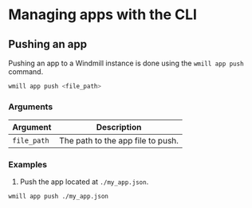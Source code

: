 # Managing apps with the CLI

## Pushing an app

Pushing an app to a Windmill instance is done using the `wmill app push` command.

```bash
wmill app push <file_path>
```

### Arguments

| Argument    | Description                       |
| ----------- | --------------------------------- |
| `file_path` | The path to the app file to push. |

### Examples

1. Push the app located at `./my_app.json`.

```bash
wmill app push ./my_app.json
```
